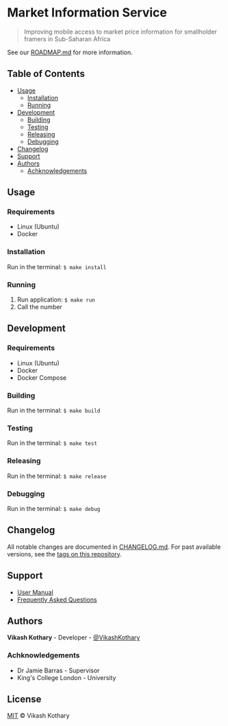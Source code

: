 # Market Information Service

<!-- TODO: Shields (see:shields.io) -->

> Improving mobile access to market price information for smallholder framers in Sub-Saharan Africa

<!-- TODO: Project Abstract -->
See our [ROADMAP.md](ROADMAP.md) for more information.

## Table of Contents

- [Usage](#usage)
    - [Installation](#installation)
    - [Running](#running)
- [Development](#development)
    - [Building](#building)
    - [Testing](#testing)
    - [Releasing](#releasing)
    - [Debugging](#debugging)
- [Changelog](#changelog)
- [Support](#support)
- [Authors](#authors)
    - [Achknowledgements](#achknowledgements)

<!-- TODO: Project Background -->

## Usage

### Requirements
* Linux (Ubuntu)
* Docker

### Installation
Run in the terminal: `$ make install`

### Running
1. Run application: `$ make run`
2. Call the number
<!-- TODO: Add phone number -->

## Development

### Requirements
* Linux (Ubuntu)
* Docker
* Docker Compose

### Building
Run in the terminal: `$ make build`

### Testing
Run in the terminal: `$ make test`

### Releasing
Run in the terminal: `$ make release`

### Debugging
Run in the terminal: `$ make debug`

<!-- TODO: Add Contributing and Code of Conduct -->

## Changelog
All notable changes are documented in [CHANGELOG.md](CHANGELOG.md). For past available versions, see the [tags on this repository](https://github.com/VikashKothary/market-information-service/tags).

## Support
* [User Manual]()
* [Frequently Asked Questions]()

## Authors

**Vikash Kothary** - Developer - [@VikashKothary](https://github.com/VikashKothary)

### Achknowledgements
* Dr Jamie Barras - Supervisor
* King's College London - University
<!-- TODO: Add contact information -->

<!-- TODO: Add Built with -->

## License
[MIT](LICENSE) &copy; Vikash Kothary
